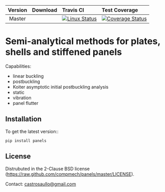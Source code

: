|  Version	| Download | Travis CI | Test Coverage |
| :-------:	| :--- 	   | :---      | :---          |
|   Master	|          | [![Linux Status](https://img.shields.io/travis/compmech/panels/master.svg)](https://travis-ci.org/compmech/panels) | [![Coverage Status](https://coveralls.io/repos/github/compmech/panels/badge.svg?branch=master)](https://coveralls.io/github/compmech/panels?branch=master) |


Semi-analytical methods for plates, shells and stiffened panels
================================================================

Capabilities:
- linear buckling
- postbuckling
- Koiter asymptotic initial postbuckling analysis
- static
- vibration
- panel flutter

Installation
------------

To get the latest version::

    pip install panels


License
-------
Distrubuted in the 2-Clause BSD license (https://raw.github.com/compmech/panels/master/LICENSE).

Contact: castrosaullo@gmail.com

